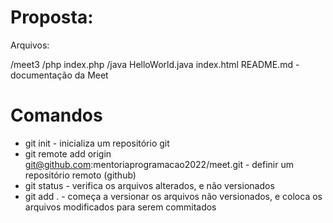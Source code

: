 # Proposta:

Arquivos:

/meet3
  /php
    index.php
  /java
    HelloWorld.java
  index.html
  README.md - documentação da Meet

# Comandos 

- git init - inicializa um repositório git
- git remote add origin git@github.com:mentoriaprogramacao2022/meet.git - definir um repositório remoto (github)
- git status - verifica os arquivos alterados, e não versionados
- git add . - começa a versionar os arquivos não versionados, e coloca os arquivos modificados para serem commitados

